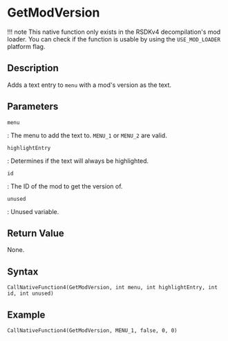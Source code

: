 # GetModVersion

!!! note
    This native function only exists in the RSDKv4 decompilation's mod loader. You can check if the function is usable by using the `USE_MOD_LOADER` platform flag.

## Description
Adds a text entry to `menu` with a mod's version as the text.

## Parameters
`menu`

:   The menu to add the text to. `MENU_1` or `MENU_2` are valid.

`highlightEntry`

:   Determines if the text will always be highlighted.

`id`

:   The ID of the mod to get the version of.

`unused`

:   Unused variable.

## Return Value
None.

## Syntax
```
CallNativeFunction4(GetModVersion, int menu, int highlightEntry, int id, int unused)
```

## Example
```
CallNativeFunction4(GetModVersion, MENU_1, false, 0, 0)
```